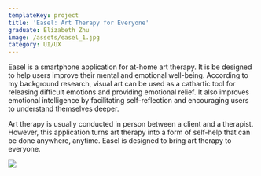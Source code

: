 ```yaml
---
templateKey: project
title: 'Easel: Art Therapy for Everyone'
graduate: Elizabeth Zhu
image: /assets/easel_1.jpg
category: UI/UX
---
```

Easel is a smartphone application for at-home art therapy. It is be designed to help users improve their mental and emotional well-being. According to my background research, visual art can be used as a cathartic tool for releasing difficult emotions  and providing emotional relief. It also improves emotional intelligence by facilitating self-reflection and encouraging users to understand themselves deeper.

Art therapy is usually conducted in person between a client and a therapist. However, this application turns art therapy into a form of self-help that can be done anywhere, anytime. Easel is designed to bring art therapy to everyone.

![](/assets/easel_2.jpg)
